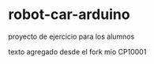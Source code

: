 # robot-car-arduino
proyecto de ejercicio para los alumnos

texto agregado desde el fork mio CP10001
